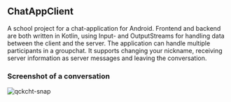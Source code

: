 ## ChatAppClient
A school project for a chat-application for Android. Frontend and backend are both written in Kotlin, using Input- and OutputStreams for handling data between the client and the server. The application can handle multiple participants in a groupchat. It supports changing your nickname, receiving server information as server messages and leaving the conversation.

### Screenshot of a conversation
![qckcht-snap](https://user-images.githubusercontent.com/32449867/52164486-cfb5fa00-26fa-11e9-9317-c94c43c915fb.png)
